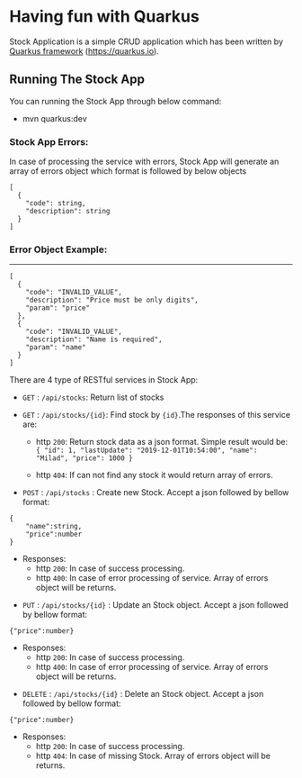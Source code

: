 # Having fun with Quarkus


Stock Application is a simple CRUD application which has been written by
[Quarkus framework](https://quarkus.io/) (https://quarkus.io).

## Running The Stock App
You can running the Stock App through below command:
*  mvn quarkus:dev


### Stock App Errors:
In case of processing the service with errors, Stock App will generate an array of errors object 
which format is followed by below objects 
```
[
  {
    "code": string,
    "description": string
  }
]
```
### Error Object Example:
---

```
[
  {
    "code": "INVALID_VALUE",
    "description": "Price must be only digits",
    "param": "price"
  },
  {
    "code": "INVALID_VALUE",
    "description": "Name is required",
    "param": "name"
  }
]
``` 

There are 4 type of RESTful services in Stock App:

- ``GET`` : `/api/stocks`: Return list of stocks
- ``GET`` : `/api/stocks/{id}`: Find stock by `{id}`.The responses of this service are:
    - http `200`: Return stock data as a json format. Simple result would be: 
``
{
  "id": 1,
  "lastUpdate": "2019-12-01T10:54:00",
  "name": "Milad",
  "price": 1000
}
``
    
    - http `404`: If can not find any stock it would return array of errors.

- ``POST`` : `/api/stocks` : Create new Stock. Accept a json followed by bellow format:
```
{
    "name":string,
    "price":number
}
```
- Responses:
    - http `200`: In case of success processing.
    - http `400`: In case of error processing of service. Array of errors object will be returns.

* ``PUT`` : `/api/stocks/{id}` : Update an Stock object. Accept a json followed by bellow format:
```
{"price":number}
```
- Responses:
    - http `200`: In case of success processing.
    - http `400`: In case of error processing of service. Array of errors object will be returns.

* ``DELETE`` : `/api/stocks/{id}` : Delete an Stock object. Accept a json followed by bellow format:
```
{"price":number}
```
- Responses:
    - http `200`: In case of success processing.
    - http `404`: In case of missing Stock. Array of errors object will be returns.
